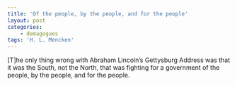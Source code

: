 ```yaml
---
title: 'Of the people, by the people, and for the people'
layout: post
categories:
    - demagogues
tags: 'H. L. Mencken'
---
```


\[T\]he only thing wrong with Abraham Lincoln’s Gettysburg Address was that it was the South, not the North, that was fighting for a government of the people, by the people, and for the people.